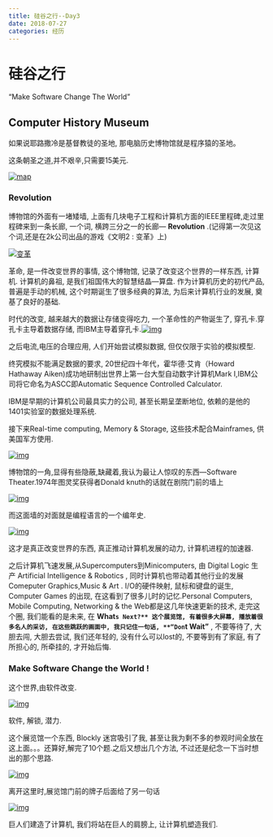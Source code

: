 ```yaml
---
title: 硅谷之行--Day3
date: 2018-07-27
categories: 经历 
---
```


# 硅谷之行

“Make Software Change The World”

## Computer History Museum

如果说耶路撒冷是基督教徒的圣地, 那电脑历史博物馆就是程序猿的圣地。

这条朝圣之道,并不艰辛,只需要15美元.

[![map](https://i.loli.net/2018/07/29/5b5d6d3fd4952.jpg)](https://i.loli.net/2018/07/29/5b5d6d3fd4952.jpg)

### Revolution

博物馆的外面有一堵矮墙, 上面有几块电子工程和计算机方面的IEEE里程碑,走过里程碑来到一条长廊, 一个词, 横跨三分之一的长廊— **Revolution** .(记得第一次见这个词,还是在2k公司出品的游戏《文明2 : 变革》上)

[![变革](https://i.loli.net/2018/07/30/5b5e866f853e0.jpg)](https://i.loli.net/2018/07/30/5b5e866f853e0.jpg)

革命, 是一件改变世界的事情, 这个博物馆, 记录了改变这个世界的一样东西, 计算机. 计算机的鼻祖, 是我们祖国伟大的智慧结晶—算盘. 作为计算机历史的初代产品, 普遍是手动的机械, 这个时期诞生了很多经典的算法, 为后来计算机行业的发展, 奠基了良好的基础.

时代的改变, 越来越大的数据让存储变得吃力, 一个革命性的产物诞生了, 穿孔卡.穿孔卡主导着数据存储, 而IBM主导着穿孔卡.[![img](https://i.loli.net/2018/07/30/5b5e91e03335e.jpg)](https://i.loli.net/2018/07/30/5b5e91e03335e.jpg)

之后电流,电压的合理应用, 人们开始尝试模拟数据, 但仅仅限于实验的模拟模型.

终究模拟不能满足数据的要求, 20世纪四十年代，霍华德·艾肯（Howard Hathaway Aiken)成功地研制出世界上第一台大型自动数字计算机Mark Ⅰ,IBM公司将它命名为ASCC即Automatic Sequence Controlled Calculator.

IBM是早期的计算机公司最具实力的公司, 甚至长期呈垄断地位, 依赖的是他的1401实验室的数据处理系统.

接下来Real-time computing, Memory & Storage, 这些技术配合Mainframes, 供美国军方使用.

[![img](https://i.loli.net/2018/07/30/5b5e9481da626.jpg)](https://i.loli.net/2018/07/30/5b5e9481da626.jpg)

博物馆的一角,显得有些隐蔽,缺藏着,我认为最让人惊叹的东西—Software Theater.1974年图灵奖获得者Donald knuth的话就在剧院门前的墙上

[![img](https://i.loli.net/2018/07/30/5b5e9598f358d.jpg)](https://i.loli.net/2018/07/30/5b5e9598f358d.jpg)

而这面墙的对面就是编程语言的一个编年史.

[![img](https://i.loli.net/2018/07/30/5b5e9737dda79.jpg)](https://i.loli.net/2018/07/30/5b5e9737dda79.jpg)

这才是真正改变世界的东西, 真正推动计算机发展的动力, 计算机进程的加速器.

之后计算机飞速发展,从Supercomputers到Minicomputers, 由 Digital Logic 生产 Artificial Intelligence & Robotics , 同时计算机也带动着其他行业的发展Comeputer Graphics,Music & Art . I/O的硬件映射, 鼠标和键盘的诞生, Computer Games 的出现, 在这看到了很多儿时的记忆.Personal Computers, Mobile Computing, Networking & the Web都是这几年快速更新的技术, 走完这个圈, 我们能看的是未来, 在 **What`s Next?** 这个展览馆, 有着很多大屏幕, 播放着很多名人的采访, 在这些跳跃的画面中, 我只记住一句话, **“Don`t Wait”** , 不要等待了, 大胆去闯, 大胆去尝试, 我们还年轻的, 没有什么可以lost的, 不要等到有了家庭, 有了所担心的, 所牵挂的, 才开始后悔.

### Make Software Change the World !

这个世界,由软件改变.

[![img](https://i.loli.net/2018/07/30/5b5ea227d2537.jpg)](https://i.loli.net/2018/07/30/5b5ea227d2537.jpg)

软件, 解锁, 潜力.

这个展览馆一个东西, Blockly 迷宫吸引了我, 甚至让我为剩不多的参观时间全放在这上面。。。还算好,解完了10个题.之后又想出几个方法, 不过还是纪念一下当时想出的那个思路.

[![img](https://i.loli.net/2018/07/30/5b5ea63c7dcc1.jpg)](https://i.loli.net/2018/07/30/5b5ea63c7dcc1.jpg)

离开这里时,展览馆门前的牌子后面给了另一句话

[![img](https://i.loli.net/2018/07/30/5b5ea227dc53c.jpg)](https://i.loli.net/2018/07/30/5b5ea227dc53c.jpg)

巨人们建造了计算机, 我们将站在巨人的肩膀上, 让计算机塑造我们.